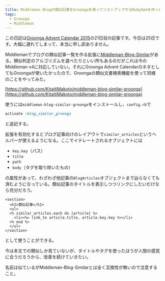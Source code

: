 ```yaml
---
title: Middleman Blogの類似記事をGroongaを使ってリストアップするRubyGemを作った
tags:
  - Groonga
  - Middleman
---
```


この日記は[Groonga Advent Calendar 2015][]の21日目の記事です。今日は25日です。大幅に遅れてしまって、本当に申し訳ありません。

Middlemanでブログの類似記事一覧を作る拡張に[Middleman-Blog-Similar][]がある。類似判定のアルゴリズムを選べたりといい所もあるのだがこれは今のMiddleman v4に対応していない。それにGroonga Advent CalendarのネタとしてもGroongaが使いたかったので、Groongaの類似文書検索機能を使って同様のことをやってみた。

[https://github.com/KitaitiMakoto/middleman-blog-similar-groonga](https://github.com/KitaitiMakoto/middleman-blog-similar-groonga)

使うには`middleman-blog-similar-groonga`をインストールし、`config.rb`で

~~~ ruby
activate :blog_similar_groonga
~~~

と追記する。

拡張を有効化するとブログ記事向けのレイアウトで`similar_articles`というヘルパーが使えるようになる。ここでイテレートされるオブジェクトには

* `key.key`（パス）
* `title`
* `path`
* `body`（タグを取り除いたもの）

の属性があって、わざわざ他記事の`BlogArticles`オブジェクトまで辿らなくても済むようになっている。類似記事のタイトルを表示しつつリンクにしたいだけなら充分だろう。

~~~ erb
<section>
  <h2>類似記事</h2>
  <ul>
  <% similar_articles.each do |article| %>
    <li><%= link_to article.title, article.key.key %></li>
  <% end %>
  </ul>
</section>
~~~

として使うことができる。

今は本文での類似しか見ていないが、タイトルやタグを使ったほうが人間の感覚に合うだろうから、改善を続けていきたい。

名前は似ているがMiddleman-Blog-Similarとは全く互換性が無いので注意すること。

[Groonga Advent Calendar 2015]: http://qiita.com/advent-calendar/2015/groonga
[Middleman-Blog-Similar]: https://github.com/ngs/middleman-blog-similar
